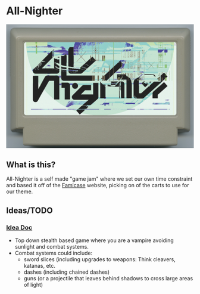 # All-Nighter
<img src="Resources/015_sample.png"></img>
## What is this?
All-Nighter is a self made "game jam" where we set our own time constraint and based it off of the [Famicase](http://famicase.com/20/index.html) website, picking on of the carts to use for our theme. 

## Ideas/TODO
### [Idea Doc](https://docs.google.com/document/d/16id8T3q2q1piqY_tbjJm_7Yl8-Bqs93qnVytzOCygdQ/edit?usp=sharing)
* Top down stealth based game where you are a vampire avoiding sunlight and combat systems.
* Combat systems could include:
  * sword slices (including upgrades to weapons: Think cleavers, katanas, etc.
  * dashes (including chained dashes)
  * guns (or a projectile that leaves behind shadows to cross large areas of light)
